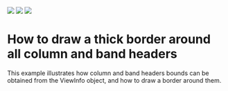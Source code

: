 <!-- default badges list -->
![](https://img.shields.io/endpoint?url=https://codecentral.devexpress.com/api/v1/VersionRange/128628044/17.2.3%2B)
[![](https://img.shields.io/badge/Open_in_DevExpress_Support_Center-FF7200?style=flat-square&logo=DevExpress&logoColor=white)](https://supportcenter.devexpress.com/ticket/details/E3192)
[![](https://img.shields.io/badge/📖_How_to_use_DevExpress_Examples-e9f6fc?style=flat-square)](https://docs.devexpress.com/GeneralInformation/403183)
<!-- default badges end -->
# How to draw a thick border around all column and band headers


<p>This example illustrates how column and band headers bounds can be obtained from the ViewInfo object, and how to  draw a border around them.</p>

<br/>


